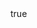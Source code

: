 ---
id: '31'
type: positions
slug: solano-county-board-of-supervisors-district-2
label: Supervisor
role: District 2
position:
post_id:
start_date:
end_date:
contact_type:
contact_label:
link_url: http://www.co.solano.ca.us/depts/bos/members/default.asp
link_note:
compensated:
created_at: '2017-02-27T07:04:31.962Z'
updated_at: '2021-06-02T03:23:11.459Z'
body:
  data:
    id: '5'
    type: bodies
agency:
  data:
    id: '11'
    type: agencies
person:
  data:
    id: '28'
    type: people

layout: position
---